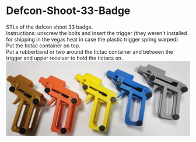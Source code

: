 # Defcon-Shoot-33-Badge
STLs of the defcon shoot 33 badge.  
Instructions: unscrew the bolts and insert the trigger (they weren't installed for shipping in the vegas heat in case the plastic trigger spring warped)  
Put the tictac container on top.  
Put a rubberband or two around the tictac container and between the trigger and upper receiver to hold the tictacs on.
![badge pic](/tictacguns.png)
